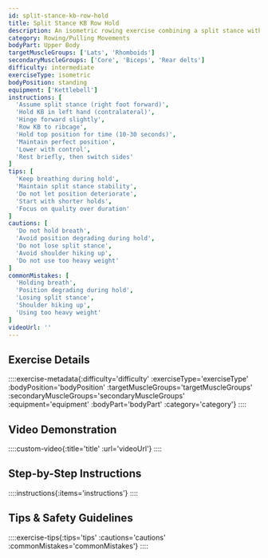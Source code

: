 ```yaml
---
id: split-stance-kb-row-hold
title: Split Stance KB Row Hold
description: An isometric rowing exercise combining a split stance with a held row position, building muscular endurance and stability while teaching position-specific strength and testing mental toughness.
category: Rowing/Pulling Movements
bodyPart: Upper Body
targetMuscleGroups: ['Lats', 'Rhomboids']
secondaryMuscleGroups: ['Core', 'Biceps', 'Rear delts']
difficulty: intermediate
exerciseType: isometric
bodyPosition: standing
equipment: ['Kettlebell']
instructions: [
  'Assume split stance (right foot forward)',
  'Hold KB in left hand (contralateral)',
  'Hinge forward slightly',
  'Row KB to ribcage',
  'Hold top position for time (10-30 seconds)',
  'Maintain perfect position',
  'Lower with control',
  'Rest briefly, then switch sides'
]
tips: [
  'Keep breathing during hold',
  'Maintain split stance stability',
  'Do not let position deteriorate',
  'Start with shorter holds',
  'Focus on quality over duration'
]
cautions: [
  'Do not hold breath',
  'Avoid position degrading during hold',
  'Do not lose split stance',
  'Avoid shoulder hiking up',
  'Do not use too heavy weight'
]
commonMistakes: [
  'Holding breath',
  'Position degrading during hold',
  'Losing split stance',
  'Shoulder hiking up',
  'Using too heavy weight'
]
videoUrl: ''
---
```


## Exercise Details

::::exercise-metadata{:difficulty='difficulty' :exerciseType='exerciseType' :bodyPosition='bodyPosition' :targetMuscleGroups='targetMuscleGroups' :secondaryMuscleGroups='secondaryMuscleGroups' :equipment='equipment' :bodyPart='bodyPart' :category='category'}
::::

## Video Demonstration

::::custom-video{:title='title' :url='videoUrl'}
::::

## Step-by-Step Instructions

::::instructions{:items='instructions'}
::::

## Tips & Safety Guidelines

::::exercise-tips{:tips='tips' :cautions='cautions' :commonMistakes='commonMistakes'}
::::

